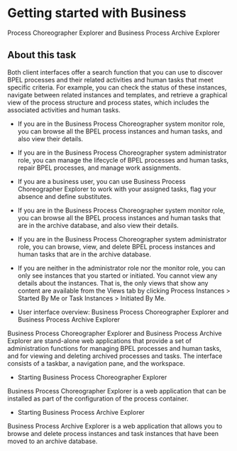 <!-- image -->

# Getting started with Business
Process Choreographer Explorer and Business Process Archive Explorer

## About this task

Both client interfaces offer a search function that you
can use to discover BPEL processes and their related activities and
human tasks that meet specific criteria. For example, you can check
the status of these instances, navigate between related instances
and templates, and retrieve a graphical view of the process structure
and process states, which includes the associated activities and human
tasks.

- If you are in the Business Process Choreographer system monitor
role, you can browse all the BPEL process instances and human tasks,
and also view their details.
- If you are in the Business Process Choreographer system administrator
role, you can manage the lifecycle of BPEL processes and human tasks,
repair BPEL processes, and manage work assignments.
- If you are a business user, you can use Business Process Choreographer
Explorer to work with your assigned tasks, flag your absence and define
substitutes.

- If you are in the Business Process Choreographer system monitor
role, you can browse all the BPEL process instances and human tasks
that are in the archive database, and also view their details.
- If you are in the Business Process Choreographer system administrator
role, you can browse, view, and delete BPEL process instances and
human tasks that are in the archive database.
- If you are neither in the administrator role nor the monitor role,
you can only see instances that you started or initiated. You cannot
view any details about the instances. That is, the only views that
show any content are available from the Views tab by clicking Process Instances > Started By Me or Task Instances > Initiated By Me.

- User interface overview: Business Process Choreographer Explorer and Business Process Archive Explorer

Business Process Choreographer Explorer and Business Process Archive Explorer are stand-alone web applications that provide a set of administration functions for managing BPEL processes and human tasks, and for viewing and deleting archived processes and tasks. The interface consists of a taskbar, a navigation pane, and the workspace.
- Starting Business Process Choreographer Explorer

Business Process Choreographer Explorer is a web application that can be installed as part of the configuration of the process container.
- Starting Business Process Archive Explorer

Business Process Archive Explorer is a web application that allows you to browse and delete process instances and task instances that have been moved to an archive database.

<!-- image -->